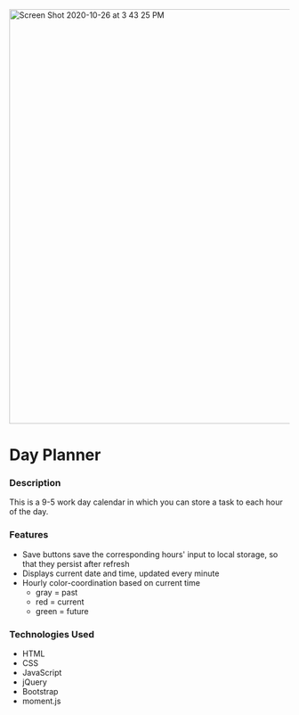 <img width="744" alt="Screen Shot 2020-10-26 at 3 43 25 PM" src="https://user-images.githubusercontent.com/49658803/97236288-03c03100-17a2-11eb-94d6-8d7c39a291e7.png">

# Day Planner #

### Description ###
This is a 9-5 work day calendar in which you can store a task to each hour of the day. 


### Features ###
- Save buttons save the corresponding hours' input to local storage, so that they persist after refresh
- Displays current date and time, updated every minute
- Hourly color-coordination based on current time 
    - gray = past
    - red = current
    - green = future


### Technologies Used ###
- HTML
- CSS
- JavaScript
- jQuery
- Bootstrap
- moment.js

 
